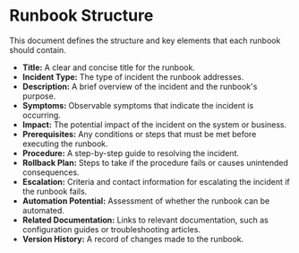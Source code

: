 # Runbook Structure

This document defines the structure and key elements that each runbook should contain.

*   **Title:** A clear and concise title for the runbook.
*   **Incident Type:** The type of incident the runbook addresses.
*   **Description:** A brief overview of the incident and the runbook's purpose.
*   **Symptoms:** Observable symptoms that indicate the incident is occurring.
*   **Impact:** The potential impact of the incident on the system or business.
*   **Prerequisites:** Any conditions or steps that must be met before executing the runbook.
*   **Procedure:** A step-by-step guide to resolving the incident.
*   **Rollback Plan:** Steps to take if the procedure fails or causes unintended consequences.
*   **Escalation:** Criteria and contact information for escalating the incident if the runbook fails.
*   **Automation Potential:** Assessment of whether the runbook can be automated.
*   **Related Documentation:** Links to relevant documentation, such as configuration guides or troubleshooting articles.
*   **Version History:** A record of changes made to the runbook.